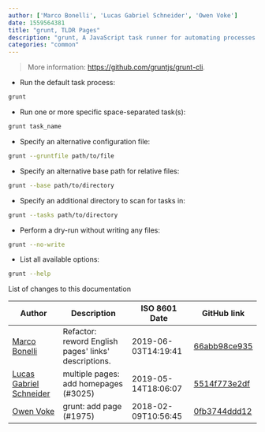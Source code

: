 ```yaml
---
author: ['Marco Bonelli', 'Lucas Gabriel Schneider', 'Owen Voke']
date: 1559564381
title: "grunt, TLDR Pages"
description: "grunt, A JavaScript task runner for automating processes."
categories: "common"
---
```

> More information: <https://github.com/gruntjs/grunt-cli>.

- Run the default task process:

```bash
grunt
```

- Run one or more specific space-separated task(s):

```bash
grunt task_name
```

- Specify an alternative configuration file:

```bash
grunt --gruntfile path/to/file
```

- Specify an alternative base path for relative files:

```bash
grunt --base path/to/directory
```

- Specify an additional directory to scan for tasks in:

```bash
grunt --tasks path/to/directory
```

- Perform a dry-run without writing any files:

```bash
grunt --no-write
```

- List all available options:

```bash
grunt --help
```
List of changes to this documentation


Author | Description | ISO 8601 Date | GitHub link
------|-----|-----|-----
[Marco Bonelli](mailto:marco@mebeim.net) | Refactor: reword English pages' links' descriptions. | 2019-06-03T14:19:41 | [66abb98ce935](https://github.com/tldr-pages/tldr/commit/66abb98ce935c0f4516bf30c4d6da72180d5a3ab)
[Lucas Gabriel Schneider](mailto:lucas.schneider@sap.com) | multiple pages: add homepages (#3025) | 2019-05-14T18:06:07 | [5514f773e2df](https://github.com/tldr-pages/tldr/commit/5514f773e2dfcd02ab6bc87c7e02fa8f7fbe2f25)
[Owen Voke](mailto:owzie123@gmail.com) | grunt: add page (#1975) | 2018-02-09T10:56:45 | [0fb3744ddd12](https://github.com/tldr-pages/tldr/commit/0fb3744ddd1272f1b5c1fcad71bc7cc8908168ab)

